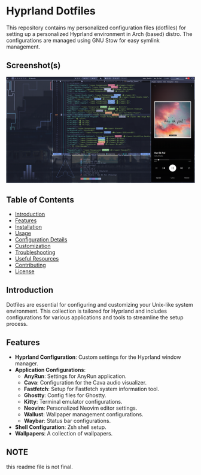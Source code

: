 # Hyprland Dotfiles

This repository contains my personalized configuration files (dotfiles) for setting up a personalized Hyprland environment in Arch (based) distro. The configurations are managed using GNU Stow for easy symlink management.

## Screenshot(s)

![My Setup](assets/screenshot1.png)

## Table of Contents

- [Introduction](#introduction)
- [Features](#features)
- [Installation](#installation)
- [Usage](#usage)
- [Configuration Details](#configuration-details)
- [Customization](#customization)
- [Troubleshooting](#troubleshooting)
- [Useful Resources](#useful-resources)
- [Contributing](#contributing)
- [License](#license)

## Introduction

Dotfiles are essential for configuring and customizing your Unix-like system environment. This collection is tailored for Hyprland and includes configurations for various applications and tools to streamline the setup process.

## Features

- **Hyprland Configuration**: Custom settings for the Hyprland window manager.
- **Application Configurations**:
  - **AnyRun**: Settings for AnyRun application.
  - **Cava**: Configuration for the Cava audio visualizer.
  - **Fastfetch**: Setup for Fastfetch system information tool.
  - **Ghostty**: Config files for Ghostty.
  - **Kitty**: Terminal emulator configurations.
  - **Neovim**: Personalized Neovim editor settings.
  - **Wallust**: Wallpaper management configurations.
  - **Waybar**: Status bar configurations.
- **Shell Configuration**: Zsh shell setup.
- **Wallpapers**: A collection of wallpapers.

## NOTE

this readme file is not final.
